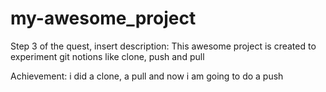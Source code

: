 # my-awesome_project

Step 3 of the quest, insert description: This awesome project is created to experiment git notions like clone, push and pull

Achievement: i did a clone, a pull and now i am going to do a push